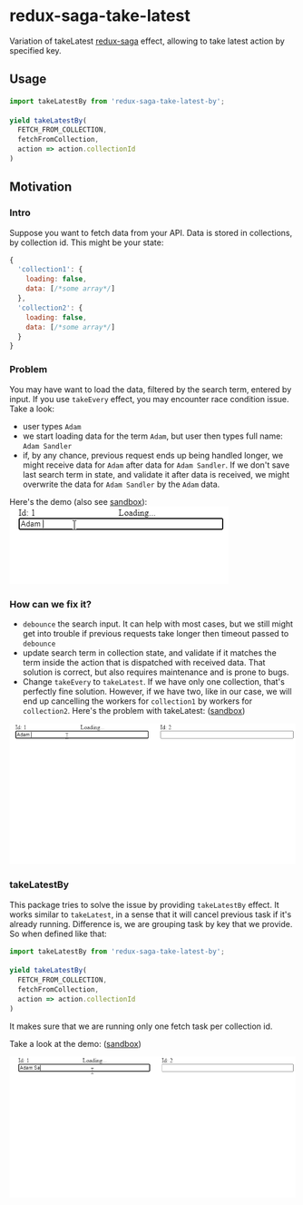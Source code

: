 # redux-saga-take-latest

Variation of takeLatest [redux-saga](https://redux-saga.js.org/) effect, allowing to take latest action by specified key.

## Usage

```js
import takeLatestBy from 'redux-saga-take-latest-by';

yield takeLatestBy(
  FETCH_FROM_COLLECTION,
  fetchFromCollection,
  action => action.collectionId
)
```

## Motivation

### Intro

Suppose you want to fetch data from your API. Data is stored in collections, by collection id. This might be your state:

```js
{
  'collection1': {
    loading: false,
    data: [/*some array*/]
  },
  'collection2': {
    loading: false,
    data: [/*some array*/]
  }
}
```

### Problem

You may have want to load the data, filtered by the search term, entered by input. If you use `takeEvery` effect, you may encounter race condition issue. Take a look:

- user types `Adam`
- we start loading data for the term `Adam`, but user then types full name: `Adam Sandler`
- if, by any chance, previous request ends up being handled longer, we might receive data for `Adam` after data for `Adam Sandler`. If we don't save last search term in state, and validate it after data is received, we might overwrite the data for `Adam Sandler` by the `Adam` data.

Here's the demo (also see [sandbox](https://codesandbox.io/s/take-latest-by-problem-md5mo?file=/saga.js)):
![Problem](demo/problem.gif)

### How can we fix it?

- `debounce` the search input. It can help with most cases, but we still might get into trouble if previous requests take longer then timeout passed to `debounce`
- update search term in collection state, and validate if it matches the term inside the action that is dispatched with received data. That solution is correct, but also requires maintenance and is prone to bugs.
- Change `takeEvery` to `takeLatest`. If we have only one collection, that's perfectly fine solution. However, if we have two, like in our case, we will end up cancelling the workers for `collection1` by workers for `collection2`.
  Here's the problem with takeLatest: ([sandbox](https://codesandbox.io/s/take-latest-by-problem-take-latest-e4s6r?file=/saga.js))

![Take latest problem](demo/takeLatestProblem.gif)

### takeLatestBy

This package tries to solve the issue by providing `takeLatestBy` effect. It works similar to `takeLatest`, in a sense that it will cancel previous task if it's already running. Difference is, we are grouping task by key that we provide. So when defined like that:

```js
import takeLatestBy from 'redux-saga-take-latest-by';

yield takeLatestBy(
  FETCH_FROM_COLLECTION,
  fetchFromCollection,
  action => action.collectionId
)
```

It makes sure that we are running only one fetch task per collection id.

Take a look at the demo: ([sandbox](https://codesandbox.io/s/take-latest-by-solution-t88fh?file=/saga.js))

![Solution](demo/solution.gif)
